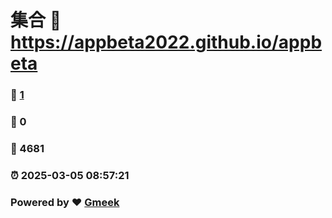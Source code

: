 # 集合 :link: https://appbeta2022.github.io/appbeta 
### :page_facing_up: [1](https://appbeta2022.github.io/appbeta/tag.html) 
### :speech_balloon: 0 
### :hibiscus: 4681 
### :alarm_clock: 2025-03-05 08:57:21 
### Powered by :heart: [Gmeek](https://github.com/Meekdai/Gmeek)
